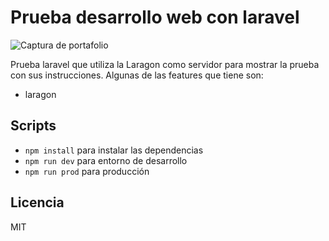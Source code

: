 # Prueba desarrollo web con laravel

![Captura de portafolio](.readme-static/captura.png)

Prueba laravel que utiliza la Laragon como servidor para mostrar la prueba con sus instrucciones. Algunas de las features que tiene son:

-   laragon

## Scripts

-   `npm install` para instalar las dependencias
-   `npm run dev` para entorno de desarrollo
-   `npm run prod` para producción

## Licencia

MIT
